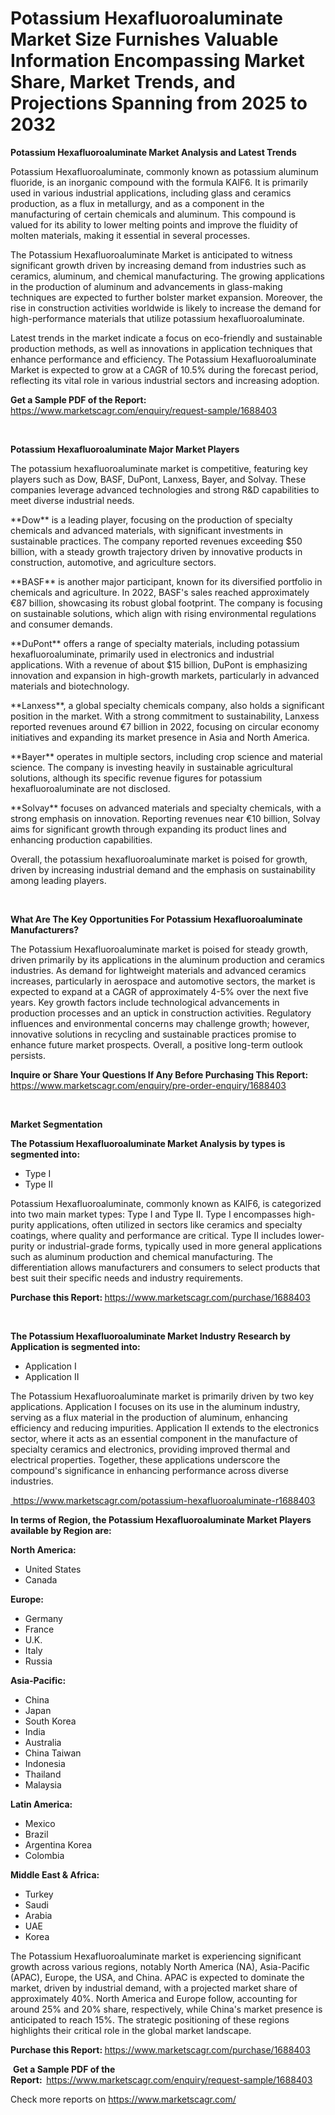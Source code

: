 <p><h1>Potassium Hexafluoroaluminate Market Size Furnishes Valuable Information Encompassing Market Share, Market Trends, and Projections Spanning from 2025 to 2032</h1></p><p><strong>Potassium Hexafluoroaluminate Market Analysis and Latest Trends</strong></p>
<p><p>Potassium Hexafluoroaluminate, commonly known as potassium aluminum fluoride, is an inorganic compound with the formula KAlF6. It is primarily used in various industrial applications, including glass and ceramics production, as a flux in metallurgy, and as a component in the manufacturing of certain chemicals and aluminum. This compound is valued for its ability to lower melting points and improve the fluidity of molten materials, making it essential in several processes.</p><p>The Potassium Hexafluoroaluminate Market is anticipated to witness significant growth driven by increasing demand from industries such as ceramics, aluminum, and chemical manufacturing. The growing applications in the production of aluminum and advancements in glass-making techniques are expected to further bolster market expansion. Moreover, the rise in construction activities worldwide is likely to increase the demand for high-performance materials that utilize potassium hexafluoroaluminate.</p><p>Latest trends in the market indicate a focus on eco-friendly and sustainable production methods, as well as innovations in application techniques that enhance performance and efficiency. The Potassium Hexafluoroaluminate Market is expected to grow at a CAGR of 10.5% during the forecast period, reflecting its vital role in various industrial sectors and increasing adoption.</p></p>
<p><strong>Get a Sample PDF of the Report:&nbsp;</strong> <a href="https://www.marketscagr.com/enquiry/request-sample/1688403?utm_campaign=2476&utm_medium=2&utm_source=Github&utm_content=ia&utm_term=26032025&utm_id=potassium-hexafluoroaluminate">https://www.marketscagr.com/enquiry/request-sample/1688403</a></p>
<p>&nbsp;</p>
<p><strong>Potassium Hexafluoroaluminate Major Market Players</strong></p>
<p><p>The potassium hexafluoroaluminate market is competitive, featuring key players such as Dow, BASF, DuPont, Lanxess, Bayer, and Solvay. These companies leverage advanced technologies and strong R&D capabilities to meet diverse industrial needs.</p><p>**Dow** is a leading player, focusing on the production of specialty chemicals and advanced materials, with significant investments in sustainable practices. The company reported revenues exceeding $50 billion, with a steady growth trajectory driven by innovative products in construction, automotive, and agriculture sectors.</p><p>**BASF** is another major participant, known for its diversified portfolio in chemicals and agriculture. In 2022, BASF's sales reached approximately €87 billion, showcasing its robust global footprint. The company is focusing on sustainable solutions, which align with rising environmental regulations and consumer demands.</p><p>**DuPont** offers a range of specialty materials, including potassium hexafluoroaluminate, primarily used in electronics and industrial applications. With a revenue of about $15 billion, DuPont is emphasizing innovation and expansion in high-growth markets, particularly in advanced materials and biotechnology.</p><p>**Lanxess**, a global specialty chemicals company, also holds a significant position in the market. With a strong commitment to sustainability, Lanxess reported revenues around €7 billion in 2022, focusing on circular economy initiatives and expanding its market presence in Asia and North America.</p><p>**Bayer** operates in multiple sectors, including crop science and material science. The company is investing heavily in sustainable agricultural solutions, although its specific revenue figures for potassium hexafluoroaluminate are not disclosed.</p><p>**Solvay** focuses on advanced materials and specialty chemicals, with a strong emphasis on innovation. Reporting revenues near €10 billion, Solvay aims for significant growth through expanding its product lines and enhancing production capabilities.</p><p>Overall, the potassium hexafluoroaluminate market is poised for growth, driven by increasing industrial demand and the emphasis on sustainability among leading players.</p></p>
<p>&nbsp;</p>
<p><strong>What Are The Key Opportunities For Potassium Hexafluoroaluminate Manufacturers?</strong></p>
<p><p>The Potassium Hexafluoroaluminate market is poised for steady growth, driven primarily by its applications in the aluminum production and ceramics industries. As demand for lightweight materials and advanced ceramics increases, particularly in aerospace and automotive sectors, the market is expected to expand at a CAGR of approximately 4-5% over the next five years. Key growth factors include technological advancements in production processes and an uptick in construction activities. Regulatory influences and environmental concerns may challenge growth; however, innovative solutions in recycling and sustainable practices promise to enhance future market prospects. Overall, a positive long-term outlook persists.</p></p>
<p><strong>Inquire or Share Your Questions If Any Before Purchasing This Report:</strong> <a href="https://www.marketscagr.com/enquiry/pre-order-enquiry/1688403?utm_campaign=2476&utm_medium=2&utm_source=Github&utm_content=ia&utm_term=26032025&utm_id=potassium-hexafluoroaluminate">https://www.marketscagr.com/enquiry/pre-order-enquiry/1688403</a></p>
<p>&nbsp;</p>
<p><strong>Market Segmentation</strong></p>
<p><strong>The Potassium Hexafluoroaluminate Market Analysis by types is segmented into:</strong></p>
<p><ul><li>Type I</li><li>Type II</li></ul></p>
<p><p>Potassium Hexafluoroaluminate, commonly known as KAlF6, is categorized into two main market types: Type I and Type II. Type I encompasses high-purity applications, often utilized in sectors like ceramics and specialty coatings, where quality and performance are critical. Type II includes lower-purity or industrial-grade forms, typically used in more general applications such as aluminum production and chemical manufacturing. The differentiation allows manufacturers and consumers to select products that best suit their specific needs and industry requirements.</p></p>
<p><strong>Purchase this Report:&nbsp;</strong><a href="https://www.marketscagr.com/purchase/1688403?utm_campaign=2476&utm_medium=2&utm_source=Github&utm_content=ia&utm_term=26032025&utm_id=potassium-hexafluoroaluminate">https://www.marketscagr.com/purchase/1688403</a></p>
<p>&nbsp;</p>
<p><strong>The Potassium Hexafluoroaluminate Market Industry Research by Application is segmented into:</strong></p>
<p><ul><li>Application I</li><li>Application II</li></ul></p>
<p><p>The Potassium Hexafluoroaluminate market is primarily driven by two key applications. Application I focuses on its use in the aluminum industry, serving as a flux material in the production of aluminum, enhancing efficiency and reducing impurities. Application II extends to the electronics sector, where it acts as an essential component in the manufacture of specialty ceramics and electronics, providing improved thermal and electrical properties. Together, these applications underscore the compound's significance in enhancing performance across diverse industries.</p></p>
<p><a href="https://www.marketscagr.com/potassium-hexafluoroaluminate-r1688403?utm_campaign=2476&utm_medium=2&utm_source=Github&utm_content=ia&utm_term=26032025&utm_id=potassium-hexafluoroaluminate">&nbsp;https://www.marketscagr.com/potassium-hexafluoroaluminate-r1688403</a></p>
<p><strong>In terms of Region, the Potassium Hexafluoroaluminate Market Players available by Region are:</strong></p>
<p>
    <p> <strong> North America: </strong>
        <ul>
            <li>United States</li>
            <li>Canada</li>
        </ul>
        </p> 
    <p> <strong> Europe: </strong>
        <ul>
            <li>Germany</li>
            <li>France</li>
            <li>U.K.</li>
            <li>Italy</li>
            <li>Russia</li>
        </ul>
        </p> 
    <p> <strong> Asia-Pacific: </strong>
        <ul>
            <li>China</li>
            <li>Japan</li>
            <li>South Korea</li>
            <li>India</li>
            <li>Australia</li>
            <li>China Taiwan</li>
            <li>Indonesia</li>
            <li>Thailand</li>
            <li>Malaysia</li>
        </ul>
        </p> 
    <p> <strong> Latin America: </strong>
        <ul>
            <li>Mexico</li>
            <li>Brazil</li>
            <li>Argentina Korea</li>
            <li>Colombia</li>
        </ul>
        </p> 
    <p> <strong> Middle East & Africa: </strong>
        <ul>
            <li>Turkey</li>
            <li>Saudi</li>
            <li>Arabia</li>
            <li>UAE</li>
            <li>Korea</li>
        </ul>
    </p>
    </p>
<p><p>The Potassium Hexafluoroaluminate market is experiencing significant growth across various regions, notably North America (NA), Asia-Pacific (APAC), Europe, the USA, and China. APAC is expected to dominate the market, driven by industrial demand, with a projected market share of approximately 40%. North America and Europe follow, accounting for around 25% and 20% share, respectively, while China's market presence is anticipated to reach 15%. The strategic positioning of these regions highlights their critical role in the global market landscape.</p></p>
<p><strong>Purchase this Report: </strong><a href="https://www.marketscagr.com/purchase/1688403?utm_campaign=2476&utm_medium=2&utm_source=Github&utm_content=ia&utm_term=26032025&utm_id=potassium-hexafluoroaluminate">https://www.marketscagr.com/purchase/1688403</a></p>
<p>&nbsp;<strong>Get a Sample PDF of the Report:&nbsp;&nbsp;</strong><a href="https://www.marketscagr.com/enquiry/request-sample/1688403?utm_campaign=2476&utm_medium=2&utm_source=Github&utm_content=ia&utm_term=26032025&utm_id=potassium-hexafluoroaluminate">https://www.marketscagr.com/enquiry/request-sample/1688403</a></p>
<p><strong></strong></p>
<p>Check more reports on <a href="https://www.marketscagr.com/?utm_campaign=2476&utm_medium=2&utm_source=Github&utm_content=ia&utm_term=26032025&utm_id=potassium-hexafluoroaluminate">https://www.marketscagr.com/</a></p>